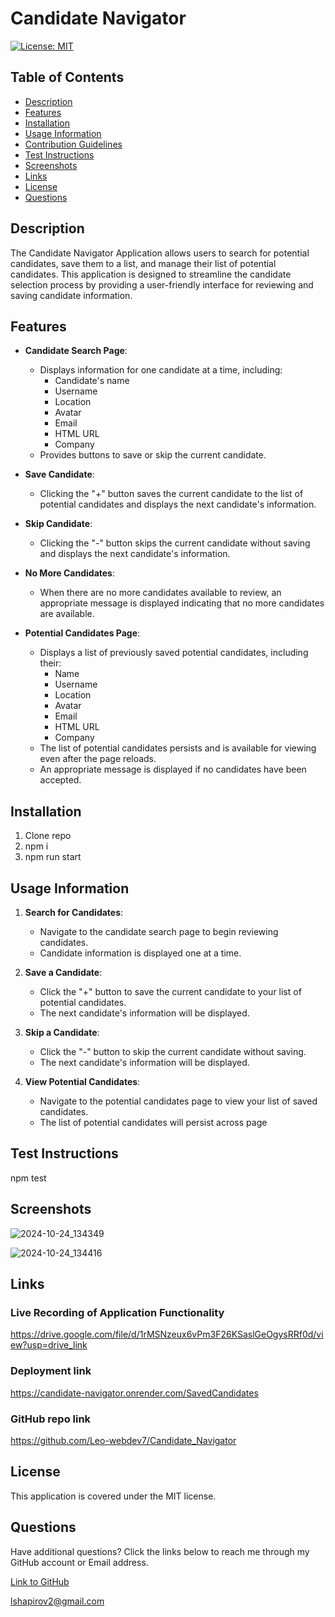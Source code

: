 # Candidate Navigator

[![License: MIT](https://img.shields.io/badge/License-MIT-yellow.svg)](https://opensource.org/licenses/MIT)

## Table of Contents

* [Description](#description)
* [Features](#features)
* [Installation](#installation)
* [Usage Information](#usage-information)
* [Contribution Guidelines](#contribution-guidelines)
* [Test Instructions](#test-instructions)
* [Screenshots](#Screenshots)
* [Links](#Links)
* [License](#license)
* [Questions](#questions)

## Description

The Candidate Navigator Application allows users to search for potential candidates, save them to a list, and manage their list of potential candidates. This application is designed to streamline the candidate selection process by providing a user-friendly interface for reviewing and saving candidate information.

## Features
- **Candidate Search Page**:
  - Displays information for one candidate at a time, including:
    - Candidate's name
    - Username
    - Location
    - Avatar
    - Email
    - HTML URL
    - Company
  - Provides buttons to save or skip the current candidate.

- **Save Candidate**:
  - Clicking the "+" button saves the current candidate to the list of potential candidates and displays the next candidate's information.

- **Skip Candidate**:
  - Clicking the "-" button skips the current candidate without saving and displays the next candidate's information.

- **No More Candidates**:
  - When there are no more candidates available to review, an appropriate message is displayed indicating that no more candidates are available.

- **Potential Candidates Page**:
  - Displays a list of previously saved potential candidates, including their:
    - Name
    - Username
    - Location
    - Avatar
    - Email
    - HTML URL
    - Company
  - The list of potential candidates persists and is available for viewing even after the page reloads.
  - An appropriate message is displayed if no candidates have been accepted.


## Installation

1. Clone repo
2. npm i
3. npm run start

## Usage Information

1. **Search for Candidates**:
   - Navigate to the candidate search page to begin reviewing candidates.
   - Candidate information is displayed one at a time.

2. **Save a Candidate**:
   - Click the "+" button to save the current candidate to your list of potential candidates.
   - The next candidate's information will be displayed.

3. **Skip a Candidate**:
   - Click the "-" button to skip the current candidate without saving.
   - The next candidate's information will be displayed.

4. **View Potential Candidates**:
   - Navigate to the potential candidates page to view your list of saved candidates.
   - The list of potential candidates will persist across page 

## Test Instructions

npm test

## Screenshots

![2024-10-24_134349](https://github.com/user-attachments/assets/957f08cf-2014-4a30-ad0a-9655679c473f)

![2024-10-24_134416](https://github.com/user-attachments/assets/7a614ab9-8da3-41ed-ab86-22693cfdd919)

## Links

### Live Recording of Application Functionality

https://drive.google.com/file/d/1rMSNzeux6vPm3F26KSaslGeOgysRRf0d/view?usp=drive_link

### Deployment link

https://candidate-navigator.onrender.com/SavedCandidates

### GitHub repo link

https://github.com/Leo-webdev7/Candidate_Navigator

## License

This application is covered under the MIT license.

## Questions

Have additional questions? Click the links below to reach me through my GitHub account or Email address.

[Link to GitHub](https://github.com/Leo-webdev7)

<a href="mailto:lshapirov2@gmail.com">lshapirov2@gmail.com</a>

